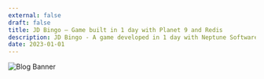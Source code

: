 ```yaml
---
external: false
draft: false
title: JD Bingo – Game built in 1 day with Planet 9 and Redis
description: JD Bingo - A game developed in 1 day with Neptune Software Open edition and Redis. 
date: 2023-01-01
---
```


![Blog Banner](/images/jd-bingo-game-built-with-planet9-redis/banner.png)